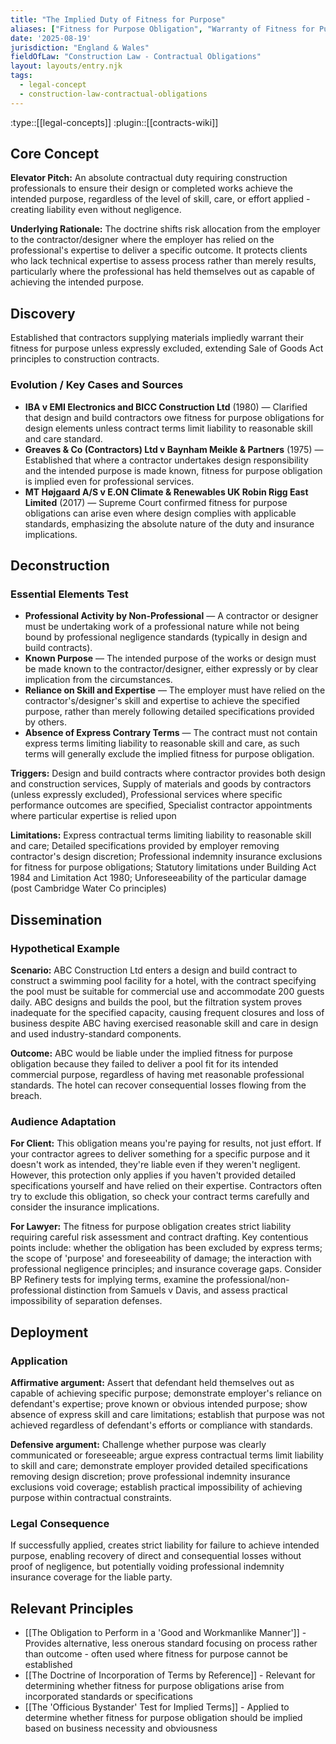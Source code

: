 ```yaml
---
title: "The Implied Duty of Fitness for Purpose"
aliases: ["Fitness for Purpose Obligation", "Warranty of Fitness for Purpose", "Strict Duty of Result"]
date: '2025-08-19'
jurisdiction: "England & Wales"
fieldOfLaw: "Construction Law - Contractual Obligations"
layout: layouts/entry.njk
tags:
  - legal-concept
  - construction-law-contractual-obligations
---
```


:type::[[legal-concepts]]
:plugin::[[contracts-wiki]]

## Core Concept

**Elevator Pitch:** An absolute contractual duty requiring construction professionals to ensure their design or completed works achieve the intended purpose, regardless of the level of skill, care, or effort applied - creating liability even without negligence.

**Underlying Rationale:** The doctrine shifts risk allocation from the employer to the contractor/designer where the employer has relied on the professional's expertise to deliver a specific outcome. It protects clients who lack technical expertise to assess process rather than merely results, particularly where the professional has held themselves out as capable of achieving the intended purpose.

## Discovery

Established that contractors supplying materials impliedly warrant their fitness for purpose unless expressly excluded, extending Sale of Goods Act principles to construction contracts.

### Evolution / Key Cases and Sources

- **IBA v EMI Electronics and BICC Construction Ltd** (1980) — Clarified that design and build contractors owe fitness for purpose obligations for design elements unless contract terms limit liability to reasonable skill and care standard.
- **Greaves & Co (Contractors) Ltd v Baynham Meikle & Partners** (1975) — Established that where a contractor undertakes design responsibility and the intended purpose is made known, fitness for purpose obligation is implied even for professional services.
- **MT Højgaard A/S v E.ON Climate & Renewables UK Robin Rigg East Limited** (2017) — Supreme Court confirmed fitness for purpose obligations can arise even where design complies with applicable standards, emphasizing the absolute nature of the duty and insurance implications.

## Deconstruction

### Essential Elements Test

- **Professional Activity by Non-Professional** — A contractor or designer must be undertaking work of a professional nature while not being bound by professional negligence standards (typically in design and build contracts).
- **Known Purpose** — The intended purpose of the works or design must be made known to the contractor/designer, either expressly or by clear implication from the circumstances.
- **Reliance on Skill and Expertise** — The employer must have relied on the contractor's/designer's skill and expertise to achieve the specified purpose, rather than merely following detailed specifications provided by others.
- **Absence of Express Contrary Terms** — The contract must not contain express terms limiting liability to reasonable skill and care, as such terms will generally exclude the implied fitness for purpose obligation.

**Triggers:** Design and build contracts where contractor provides both design and construction services, Supply of materials and goods by contractors (unless expressly excluded), Professional services where specific performance outcomes are specified, Specialist contractor appointments where particular expertise is relied upon

**Limitations:** Express contractual terms limiting liability to reasonable skill and care; Detailed specifications provided by employer removing contractor's design discretion; Professional indemnity insurance exclusions for fitness for purpose obligations; Statutory limitations under Building Act 1984 and Limitation Act 1980; Unforeseeability of the particular damage (post Cambridge Water Co principles)

## Dissemination

### Hypothetical Example

**Scenario:** ABC Construction Ltd enters a design and build contract to construct a swimming pool facility for a hotel, with the contract specifying the pool must be suitable for commercial use and accommodate 200 guests daily. ABC designs and builds the pool, but the filtration system proves inadequate for the specified capacity, causing frequent closures and loss of business despite ABC having exercised reasonable skill and care in design and used industry-standard components.

**Outcome:** ABC would be liable under the implied fitness for purpose obligation because they failed to deliver a pool fit for its intended commercial purpose, regardless of having met reasonable professional standards. The hotel can recover consequential losses flowing from the breach.

### Audience Adaptation

**For Client:** This obligation means you're paying for results, not just effort. If your contractor agrees to deliver something for a specific purpose and it doesn't work as intended, they're liable even if they weren't negligent. However, this protection only applies if you haven't provided detailed specifications yourself and have relied on their expertise. Contractors often try to exclude this obligation, so check your contract terms carefully and consider the insurance implications.

**For Lawyer:** The fitness for purpose obligation creates strict liability requiring careful risk assessment and contract drafting. Key contentious points include: whether the obligation has been excluded by express terms; the scope of 'purpose' and foreseeability of damage; the interaction with professional negligence principles; and insurance coverage gaps. Consider BP Refinery tests for implying terms, examine the professional/non-professional distinction from Samuels v Davis, and assess practical impossibility of separation defenses.

## Deployment

### Application

**Affirmative argument:** Assert that defendant held themselves out as capable of achieving specific purpose; demonstrate employer's reliance on defendant's expertise; prove known or obvious intended purpose; show absence of express skill and care limitations; establish that purpose was not achieved regardless of defendant's efforts or compliance with standards.

**Defensive argument:** Challenge whether purpose was clearly communicated or foreseeable; argue express contractual terms limit liability to skill and care; demonstrate employer provided detailed specifications removing design discretion; prove professional indemnity insurance exclusions void coverage; establish practical impossibility of achieving purpose within contractual constraints.

### Legal Consequence

If successfully applied, creates strict liability for failure to achieve intended purpose, enabling recovery of direct and consequential losses without proof of negligence, but potentially voiding professional indemnity insurance coverage for the liable party.

## Relevant Principles

- [[The Obligation to Perform in a 'Good and Workmanlike Manner']] - Provides alternative, less onerous standard focusing on process rather than outcome - often used where fitness for purpose cannot be established
- [[The Doctrine of Incorporation of Terms by Reference]] - Relevant for determining whether fitness for purpose obligations arise from incorporated standards or specifications
- [[The 'Officious Bystander' Test for Implied Terms]] - Applied to determine whether fitness for purpose obligation should be implied based on business necessity and obviousness
